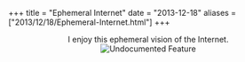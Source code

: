 +++
title = "Ephemeral Internet"
date = "2013-12-18"
aliases = ["2013/12/18/Ephemeral-Internet.html"]
+++

<center>
I enjoy this ephemeral vision of the Internet.
</center>

<center>
<img src="http://imgs.xkcd.com/comics/undocumented_feature.png" title="And it doesn't pop up a box every time asking you to use your real name. In fact, there's no way to set your name at all. You just have to keep reminding people who you are." alt="Undocumented Feature">
</center>
